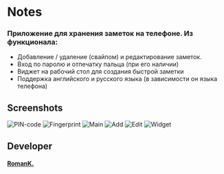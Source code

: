 # Notes

### Приложение для хранения заметок на телефоне. Из функционала:

* Добавление / удаление (свайпом) и редактирование заметок.
* Вход по паролю и отпечатку пальца (при его наличии)
* Виджет на рабочий стол для создания быстрой заметки
* Поддержка английского и русского языка (в зависимости он языка телефона)

## Screenshots
![PIN-code](http://romakononovich.xyz/git/notes/pin.jpg)
![Fingerprint](http://romakononovich.xyz/git/notes/finger.jpg)
![Main](http://romakononovich.xyz/git/notes/main.jpg)
![Add](http://romakononovich.xyz/git/notes/add.jpg)
![Edit](http://romakononovich.xyz/git/notes/edit.jpg)
![Widget](http://romakononovich.xyz/git/notes/widget.jpg)

## Developer
#### [RomanK.](http://romakononovich.xyz/)
